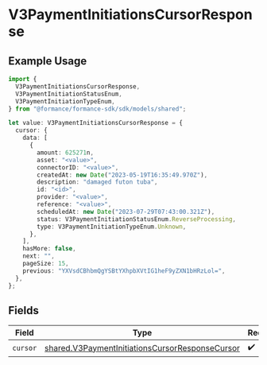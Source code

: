 # V3PaymentInitiationsCursorResponse

## Example Usage

```typescript
import {
  V3PaymentInitiationsCursorResponse,
  V3PaymentInitiationStatusEnum,
  V3PaymentInitiationTypeEnum,
} from "@formance/formance-sdk/sdk/models/shared";

let value: V3PaymentInitiationsCursorResponse = {
  cursor: {
    data: [
      {
        amount: 625271n,
        asset: "<value>",
        connectorID: "<value>",
        createdAt: new Date("2023-05-19T16:35:49.970Z"),
        description: "damaged futon tuba",
        id: "<id>",
        provider: "<value>",
        reference: "<value>",
        scheduledAt: new Date("2023-07-29T07:43:00.321Z"),
        status: V3PaymentInitiationStatusEnum.ReverseProcessing,
        type: V3PaymentInitiationTypeEnum.Unknown,
      },
    ],
    hasMore: false,
    next: "",
    pageSize: 15,
    previous: "YXVsdCBhbmQgYSBtYXhpbXVtIG1heF9yZXN1bHRzLol=",
  },
};
```

## Fields

| Field                                                                                                                     | Type                                                                                                                      | Required                                                                                                                  | Description                                                                                                               |
| ------------------------------------------------------------------------------------------------------------------------- | ------------------------------------------------------------------------------------------------------------------------- | ------------------------------------------------------------------------------------------------------------------------- | ------------------------------------------------------------------------------------------------------------------------- |
| `cursor`                                                                                                                  | [shared.V3PaymentInitiationsCursorResponseCursor](../../../sdk/models/shared/v3paymentinitiationscursorresponsecursor.md) | :heavy_check_mark:                                                                                                        | N/A                                                                                                                       |
